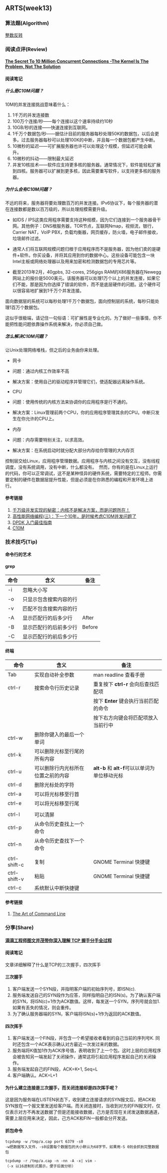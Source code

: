 ## ARTS(week13)

### 算法题(Algorithm)

[整数反转](https://github.com/geekwho11/learn.leetcode.xbcme/blob/master/php/src/7.reverse-integer)

### 阅读点评(Review)

#### [The Secret To 10 Million Concurrent Connections -The Kernel Is The Problem, Not The Solution](http://highscalability.com/blog/2013/5/13/the-secret-to-10-million-concurrent-connections-the-kernel-i.html)

#### 阅读笔记

##### 什么是C10M问题？

10M的并发连接挑战意味着什么：

1. 1千万的并发连接数 
2. 100万个连接/秒——每个连接以这个速率持续约10秒 
3. 10GB/秒的连接——快速连接到互联网。 
4. 1千万个数据包/秒——据估计目前的服务器每秒处理50K的数据包，以后会更多。过去服务器每秒可以处理100K的中断，并且每一个数据包都产生中断。 
5. 10微秒的延迟——可扩展服务器也许可以处理这个规模，但延迟可能会飙升。 
6. 10微秒的抖动——限制最大延迟 
7. 并发10核技术——软件应支持更多核的服务器。通常情况下，软件能轻松扩展到四核。服务器可以扩展到更多核，因此需要重写软件，以支持更多核的服务器。 

##### 为什么会有C10M问题？

不远的将来，服务器将要处理数百万的并发连接。IPv6协议下，每个服务器的潜在连接数都是数以百万级的，所以处理规模需要升级。

- 如IDS / IPS这类应用程序需要支持这种规模，因为它们连接到一个服务器骨干网。其他例子：DNS根服务器，TOR节点，互联网Nmap，视频流，银行，Carrier NAT，VoIP PBX，负载均衡器，网页缓存，防火墙，电子邮件接收，垃圾邮件过滤。


- 通常人们将互联网规模问题归根于应用程序而不是服务器，因为他们卖的是硬件+软件。你买设备，并将其应用到你的数据中心。这些设备可能包含一块Intel主板或网络处理器以及用来加密和检测数据包的专用芯片等。

- 截至2013年2月，40gpbs, 32-cores, 256gigs RAM的X86服务器在Newegg网站上的报价是5000美元。该服务器可以处理1万个以上的并发连接，如果它们不能，那是因为你选择了错误的软件，而不是底层硬件的问题。这个硬件可以很容易地扩展到1千万个并发连接。 

面向数据层的系统可以每秒处理1千万个数据包，面向控制层的系统，每秒只能处理1百万个数据包。

这似乎很极端，请记住一句俗语：可扩展性是专业化的。为了做好一些事情，你不能把性能问题依靠操作系统来解决，你必须自己做。 

##### 怎么解决C10M问题？

让Unix处理网络堆栈，但之后的业务由你来处理。

- 网卡
- 问题：通过内核工作效率不高
- 解决方案：使用自己的驱动程序并管理它们，使适配器远离操作系统。

- CPU
- 问题：使用传统的内核方法来协调你的应用程序是行不通的。
- 解决方案：Linux管理前两个CPU，你的应用程序管理其余的CPU。中断只发生在你允许的CPU上。

- 内存
- 问题：内存需要特别关注，以求高效。
- 解决方案：在系统启动时就分配大部分内存给你管理的大内存页

控制层交给Linux，应用程序管理数据。应用程序与内核之间没有交互，没有线程调度，没有系统调用，没有中断，什么都没有。 
然而，你有的是在Linux上运行的代码，你可以正常调试，这不是某种怪异的硬件系统，需要特定的工程师。你需要定制的硬件在数据层提升性能，但是必须是在你熟悉的编程和开发环境上进行。 

#### 参考链接

1. [千万级并发实现的秘密：内核不是解决方案，而是问题所在！](https://www.csdn.net/article/2013-05-16/2815317-the-secret-to-10m-concurrent)
2. [高性能网络编程(三)：下一个10年，是时候考虑C10M并发问题了](http://www.52im.net/thread-568-1-1.html)
3. [DPDK 入门最佳指南](https://www.itcodemonkey.com/article/7930.html)
4. [C10M](http://c10m.robertgraham.com/)

### 技术技巧(Tip)

#### 命令行的艺术

#### grep

| 命令   | 含义          | 备注     |
| ---- | ----------- | ------ |
| -i   | 忽略大小写       |        |
| -o   | 只显示包含搜索内容的行 |        |
| -v   | 匹配不包含搜索内容的行 |        |
| -A   | 显示匹配行的后多少行  | After  |
| -B   | 显示匹配行的后前多少行 | Before |
| -C   | 显示匹配行的前后多少行 |        |

#### 终端

| 命令           | 含义                | 备注                                |
| ------------ | ----------------- | --------------------------------- |
| Tab          | 实现自动补全参数          | man readline 查看手册                 |
| ctrl-r       | 搜索命令行历史记录         | 重复按下 **ctrl-r** 会向后查找匹配项          |
|              |                   | 按下 **Enter** 键会执行当前匹配的命令          |
|              |                   | 按下右方向键会将匹配项放入当前行中                 |
| ctrl-w       | 删除你键入的最后一个单词      |                                   |
| ctrl-k       | 可以删除光标至行尾的所有内容    |                                   |
| ctrl-u       | 可以删除行内光标所在位置之前的内容 | **alt-b** 和 **alt-f**可以以单词为单位移动光标 |
| ctrl-d       | 删除光标处的字符          |                                   |
| ctrl-a       | 可以将光标移至行首         |                                   |
| ctrl-e       | 可以将光标移至行尾         |                                   |
|              |                   |                                   |
| ctrl-l       | 可以清屏              |                                   |
| ctrl-p       | 从命令历史查找上一个命令      |                                   |
| ctrl-n       | 从命令历史查找下一个命令      |                                   |
|              |                   |                                   |
| ctrl-shift-c | 复制                | GNOME Terminal 快捷键                |
| ctrl-shift-v | 粘贴                | GNOME Terminal 快捷键                |
| ctrl-c       | 系统默认中断快捷键         |                                   |

#### 参考链接
1. [The Art of Command Line](https://github.com/jlevy/the-art-of-command-line)

### 分享(Share)

#### [滴滴工程师图文并茂带你深入理解 TCP 握手分手全过程](https://mp.weixin.qq.com/s/n0--UphB4SCFOU3k0cTyRw)

#### 阅读笔记

文章详细解释了什么是TCP的三次握手，四次挥手

#### 三次握手

1. 客户端发送一个SYN段，并指明客户端的初始序列号，即ISN(c).
2. 服务端发送自己的SYN段作为应答，同样指明自己的ISN(s)。为了确认客户端的SYN，将ISN(c)+1作为ACK数值。这样，每发送一个SYN，序列号就会加1. 如果有丢失的情况，则会重传。
3. 为了确认服务器端的SYN，客户端将ISN(s)+1作为返回的ACK数值。

#### 四次挥手
1. 客户端发送一个FIN段，并包含一个希望接收者看到的自己当前的序列号K. 同时还包含一个ACK表示确认对方最近一次发过来的数据。 
2. 服务端将K值加1作为ACK序号值，表明收到了上一个包。这时上层的应用程序会被告知另一端发起了关闭操作，通常这将引起应用程序发起自己的关闭操作。 
3. 服务端发起自己的FIN段，ACK=K+1, Seq=L 
4. 客户端确认。ACK=L+1

#### 为什么建立连接是三次握手，而关闭连接却是四次挥手呢？

这是因为服务端在LISTEN状态下，收到建立连接请求的SYN报文后，把ACK和SYN放在一个报文里发送给客户端。而关闭连接时，当收到对方的FIN报文时，仅仅表示对方不再发送数据了但是还能接收数据，己方是否现在关闭发送数据通道，需要上层应用来决定，因此，己方ACK和FIN一般都会分开发送。

#### 抓包命令

```
tcpdump -w /tmp/a.cap port 6379 -s0
-w把数据写入文件，-s0设置每个数据包的大小默认为68字节，如果用-S 0则会抓到完整数据包

tcpdump -r /tmp/a.cap -n -nn -A -x| vim -
（-x 以16进制形式展示，便于后面分析）
```


